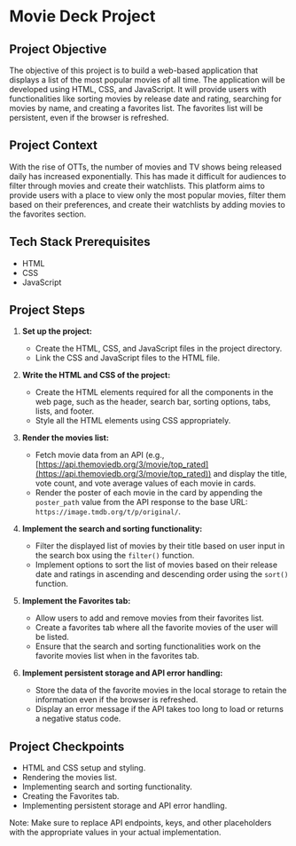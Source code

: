 # Movie Deck Project

## Project Objective

The objective of this project is to build a web-based application that displays a list of the most popular movies of all time. The application will be developed using HTML, CSS, and JavaScript. It will provide users with functionalities like sorting movies by release date and rating, searching for movies by name, and creating a favorites list. The favorites list will be persistent, even if the browser is refreshed.

## Project Context

With the rise of OTTs, the number of movies and TV shows being released daily has increased exponentially. This has made it difficult for audiences to filter through movies and create their watchlists. This platform aims to provide users with a place to view only the most popular movies, filter them based on their preferences, and create their watchlists by adding movies to the favorites section.

## Tech Stack Prerequisites

- HTML
- CSS
- JavaScript

## Project Steps

1. **Set up the project:**
   - Create the HTML, CSS, and JavaScript files in the project directory.
   - Link the CSS and JavaScript files to the HTML file.

2. **Write the HTML and CSS of the project:**
   - Create the HTML elements required for all the components in the web page, such as the header, search bar, sorting options, tabs, lists, and footer.
   - Style all the HTML elements using CSS appropriately.

3. **Render the movies list:**
   - Fetch movie data from an API (e.g., [https://api.themoviedb.org/3/movie/top_rated](https://api.themoviedb.org/3/movie/top_rated)) and display the title, vote count, and vote average values of each movie in cards.
   - Render the poster of each movie in the card by appending the `poster_path` value from the API response to the base URL: `https://image.tmdb.org/t/p/original/`.

4. **Implement the search and sorting functionality:**
   - Filter the displayed list of movies by their title based on user input in the search box using the `filter()` function.
   - Implement options to sort the list of movies based on their release date and ratings in ascending and descending order using the `sort()` function.

5. **Implement the Favorites tab:**
   - Allow users to add and remove movies from their favorites list.
   - Create a favorites tab where all the favorite movies of the user will be listed.
   - Ensure that the search and sorting functionalities work on the favorite movies list when in the favorites tab.

6. **Implement persistent storage and API error handling:**
   - Store the data of the favorite movies in the local storage to retain the information even if the browser is refreshed.
   - Display an error message if the API takes too long to load or returns a negative status code.

## Project Checkpoints

- HTML and CSS setup and styling.
- Rendering the movies list.
- Implementing search and sorting functionality.
- Creating the Favorites tab.
- Implementing persistent storage and API error handling.

Note: Make sure to replace API endpoints, keys, and other placeholders with the appropriate values in your actual implementation.
